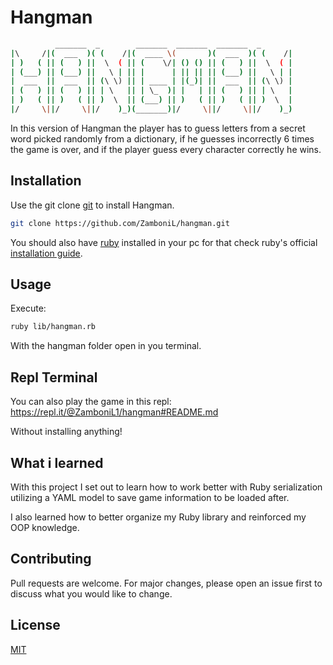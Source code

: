 # Hangman
```bash
          _______  _        _______  _______  _______  _
|\     /|(  ___  )( (    /|(  ____ \(       )(  ___  )( (    /|
| )   ( || (   ) ||  \  ( || (    \/| () () || (   ) ||  \  ( |
| (___) || (___) ||   \ | || |      | || || || (___) ||   \ | |
|  ___  ||  ___  || (\ \) || | ____ | |(_)| ||  ___  || (\ \) |
| (   ) || (   ) || | \   || | \_  )| |   | || (   ) || | \   |
| )   ( || )   ( || )  \  || (___) || )   ( || )   ( || )  \  |
|/     \||/     \||/    )_)(_______)|/     \||/     \||/    )_)
```

In this version of Hangman the player has to guess letters from a secret word picked randomly from a dictionary, if he guesses incorrectly 6 times the game is over, and if the player guess every character correctly he wins.

## Installation

Use the git clone [git](https://git-scm.com/about) to install Hangman.

```bash
git clone https://github.com/ZamboniL/hangman.git
```
You should also have [ruby](https://www.ruby-lang.org/en/about/) installed in your pc for that check ruby's official [installation guide](https://www.ruby-lang.org/en/documentation/installation/).

## Usage
Execute:

```bash
ruby lib/hangman.rb
```

With the hangman folder open in you terminal.

## Repl Terminal

You can also play the game in this repl: https://repl.it/@ZamboniL1/hangman#README.md

Without installing anything!

## What i learned

With this project I set out to learn how to work better with Ruby serialization utilizing a YAML model to save game information to be loaded after.

I also learned how to better organize my Ruby library and reinforced my OOP knowledge.

## Contributing
Pull requests are welcome. For major changes, please open an issue first to discuss what you would like to change.

## License
[MIT](https://choosealicense.com/licenses/mit/)

